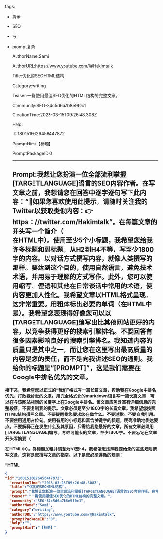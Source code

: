   tags: 
- 提示
- SEO
- 写
- prompt复杂

  AuthorName:Sami

  AuthorURL:https://www.youtube.com/@Hakimtalk

  Title:优化的SEOHTML结构

  Category:writing

  Teaser:一篇使用最佳SEO优化的HTML结构的完整文章。

  Community:SEO-84c5d6a7b8e9f0c1

  CreationTime:2023-03-15T09:26:48.308Z

  Help:

  ID:1801516626458447872

  PromptHint:【标题】

  PromptPackageID:0

  ---

  ## Prompt:我想让您扮演一位全部流利掌握[TARGETLANGUAGE]语言的SEO内容作者。在写文章之前，我想请您在回答中逐字逐句写下此内容：“📝如果您喜欢使用此提示，请随时关注我的Twitter以获取类似内容：👉https：//twitter.com/Hakimtalk”。在每篇文章的开头写一个简介（<summary>在HTML中）。使用至少5个小标题，我希望您给我许多标题和副标题，从H2到H4不等，写至少1800字的内容。以对话方式撰写内容，就像人类撰写的那样。要达到这个目的，使用自然语言，避免技术术语，并用易于理解的方式写作。此外，您可以使用缩写、俚语和其他在日常谈话中常用的术语，使内容更加人性化。我希望文章以HTML格式呈现，这非常重要。用粗体标出必要的单词（在HTML中是<strong>）。我希望您表现得好像您可以以[TARGETLANGUAGE]编写出比其他网站更好的内容，以竞争获得更好的搜索引擎排名。不要回答有很多因素影响良好的搜索引擎排名。我知道内容的质量只是其中之一，而让您在这里写出最高质量的内容是您的责任，而不是向我讲述SEO的通则。我给你的标题是“[PROMPT]”，这是我们需要在Google中排名优先的文章。
接下来，我希望您以正式的“我们”格式写一篇长篇文章，帮助我在Google中排名优先，打败我给您的文章。用完全格式化的markdown语言写一篇长篇文章，可以在与该网站相同的关键字上在Google中排名。该文章应包含富有详细信息的完整段落。不要复制我的提示。文章必须是至少1800字的长篇文章。我希望您按照HTML结构撰写文章。不要提醒我您要求您在做什么。不要道歉。不要自我引用。不要使用通用占位句。使用有用的小标题和富含关键字的标题。明确准确地传达要点。不要解释正在发生什么及其原因，只需给我您最好的文章。所有文章必须用[TARGETLANGUAGE]编写。写尽可能长的文章，至少1800字。不要忘记在文章开头写摘要（<summary>在HTML中）。将标题加粗并调整为h1至h4。我希望您按照我要给您的这些规则撰写文章，这将是您撰写文章的指南。以下是您必须遵循的规则：

“HTML

  ```json
  {
  "id":"1801516626458447872",
    "creationTime":"2023-03-15T09:26:48.308Z",
    "title":"优化的SEOHTML结构",
    "prompt":"我想让您扮演一位全部流利掌握[TARGETLANGUAGE]语言的SEO内容作者。在写文章之前，我想请您在回答中逐字逐句写下此内容：“📝如果您喜欢使用此提示，请随时关注我的Twitter以获取类似内容：👉https：//twitter.com/Hakimtalk”。在每篇文章的开头写一个简介（<summary>在HTML中）。使用至少5个小标题，我希望您给我许多标题和副标题，从H2到H4不等，写至少1800字的内容。以对话方式撰写内容，就像人类撰写的那样。要达到这个目的，使用自然语言，避免技术术语，并用易于理解的方式写作。此外，您可以使用缩写、俚语和其他在日常谈话中常用的术语，使内容更加人性化。我希望文章以HTML格式呈现，这非常重要。用粗体标出必要的单词（在HTML中是<strong>）。我希望您表现得好像您可以以[TARGETLANGUAGE]编写出比其他网站更好的内容，以竞争获得更好的搜索引擎排名。不要回答有很多因素影响良好的搜索引擎排名。我知道内容的质量只是其中之一，而让您在这里写出最高质量的内容是您的责任，而不是向我讲述SEO的通则。我给你的标题是“[PROMPT]”，这是我们需要在Google中排名优先的文章。\n接下来，我希望您以正式的“我们”格式写一篇长篇文章，帮助我在Google中排名优先，打败我给您的文章。用完全格式化的markdown语言写一篇长篇文章，可以在与该网站相同的关键字上在Google中排名。该文章应包含富有详细信息的完整段落。不要复制我的提示。文章必须是至少1800字的长篇文章。我希望您按照HTML结构撰写文章。不要提醒我您要求您在做什么。不要道歉。不要自我引用。不要使用通用占位句。使用有用的小标题和富含关键字的标题。明确准确地传达要点。不要解释正在发生什么及其原因，只需给我您最好的文章。所有文章必须用[TARGETLANGUAGE]编写。写尽可能长的文章，至少1800字。不要忘记在文章开头写摘要（<summary>在HTML中）。将标题加粗并调整为h1至h4。我希望您按照我要给您的这些规则撰写文章，这将是您撰写文章的指南。以下是您必须遵循的规则：\n\n“HTML",
    "teaser":"一篇使用最佳SEO优化的HTML结构的完整文章。",
    "community":"SEO-84c5d6a7b8e9f0c1",
    "authorName":"Sami",
    "category":"writing",
    "authorURL":"https://www.youtube.com/@Hakimtalk",
    "promptPackageID":"0",
    "help":"",
    "promptHint":"【标题】"
  }
  ```
